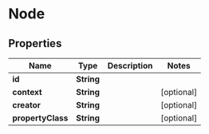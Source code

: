
# Node

## Properties
Name | Type | Description | Notes
------------ | ------------- | ------------- | -------------
**id** | **String** |  | 
**context** | **String** |  |  [optional]
**creator** | **String** |  |  [optional]
**propertyClass** | **String** |  |  [optional]



